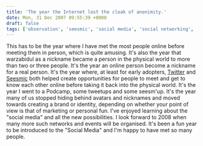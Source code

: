 ```yaml
---
title: 'The year the Internet lost the cloak of anonimity.'
date: Mon, 31 Dec 2007 09:55:39 +0000
draft: false
tags: ['observation', 'seesmic', 'social media', 'social networking', 'tech related', 'twitter']
---
```


This has to be the year where I have met the most people online before meeting them in person, which is quite amusing. It's also the year that warzabidul as a nickname became a person in the physical world to more than two or three people. It's the year an online person become a nickname for a real person. It's the year where, at least for early adopters, [Twitter](http://www.twitter.com) and [Seesmic](http://www.seesmic.com) both helped create opportunities for people to meet and get to know each other online before taking it back into the physical world. It's the year I went to a Podcamp, some tweetups and some seesm'up. It's the year many of us stopped hiding behind avatars and nicknames and moved towards creating a brand or identity, depending on whether your point of view is that of marketing or personal fun. I've enjoyed learning about the "social media" and all the new possibilities. I look forward to 2008 when many more such networks and events will be organised. It's been a fun year to be introduced to the "Social Media" and I'm happy to have met so many people.